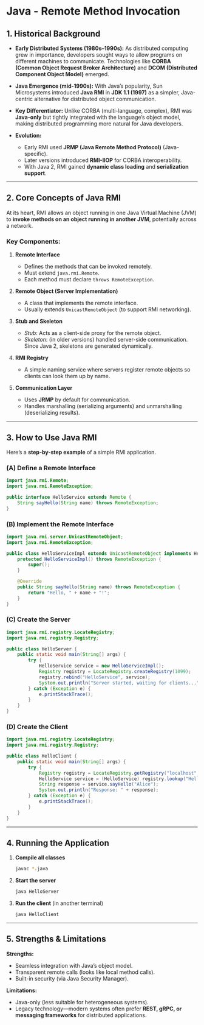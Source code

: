 # Java - Remote Method Invocation

## 1. Historical Background

* **Early Distributed Systems (1980s–1990s):** As distributed computing grew in importance, developers sought ways to allow programs on different machines to communicate. Technologies like **CORBA (Common Object Request Broker Architecture)** and **DCOM (Distributed Component Object Model)** emerged.
* **Java Emergence (mid-1990s):** With Java’s popularity, Sun Microsystems introduced **Java RMI** in **JDK 1.1 (1997)** as a simpler, Java-centric alternative for distributed object communication.
* **Key Differentiator:** Unlike CORBA (multi-language, complex), RMI was **Java-only** but tightly integrated with the language’s object model, making distributed programming more natural for Java developers.
* **Evolution:**

  * Early RMI used **JRMP (Java Remote Method Protocol)** (Java-specific).
  * Later versions introduced **RMI-IIOP** for CORBA interoperability.
  * With Java 2, RMI gained **dynamic class loading** and **serialization support**.

---

## 2. Core Concepts of Java RMI

At its heart, RMI allows an object running in one Java Virtual Machine (JVM) to **invoke methods on an object running in another JVM**, potentially across a network.

### Key Components:

1. **Remote Interface**

   * Defines the methods that can be invoked remotely.
   * Must extend `java.rmi.Remote`.
   * Each method must declare `throws RemoteException`.

2. **Remote Object (Server Implementation)**

   * A class that implements the remote interface.
   * Usually extends `UnicastRemoteObject` (to support RMI networking).

3. **Stub and Skeleton**

   * *Stub*: Acts as a client-side proxy for the remote object.
   * *Skeleton*: (in older versions) handled server-side communication. Since Java 2, skeletons are generated dynamically.

4. **RMI Registry**

   * A simple naming service where servers register remote objects so clients can look them up by name.

5. **Communication Layer**

   * Uses **JRMP** by default for communication.
   * Handles marshalling (serializing arguments) and unmarshalling (deserializing results).

---

## 3. How to Use Java RMI

Here’s a **step-by-step example** of a simple RMI application.

### (A) Define a Remote Interface

```java
import java.rmi.Remote;
import java.rmi.RemoteException;

public interface HelloService extends Remote {
    String sayHello(String name) throws RemoteException;
}
```

### (B) Implement the Remote Interface

```java
import java.rmi.server.UnicastRemoteObject;
import java.rmi.RemoteException;

public class HelloServiceImpl extends UnicastRemoteObject implements HelloService {
    protected HelloServiceImpl() throws RemoteException {
        super();
    }

    @Override
    public String sayHello(String name) throws RemoteException {
        return "Hello, " + name + "!";
    }
}
```

### (C) Create the Server

```java
import java.rmi.registry.LocateRegistry;
import java.rmi.registry.Registry;

public class HelloServer {
    public static void main(String[] args) {
        try {
            HelloService service = new HelloServiceImpl();
            Registry registry = LocateRegistry.createRegistry(1099);
            registry.rebind("HelloService", service);
            System.out.println("Server started, waiting for clients...");
        } catch (Exception e) {
            e.printStackTrace();
        }
    }
}
```

### (D) Create the Client

```java
import java.rmi.registry.LocateRegistry;
import java.rmi.registry.Registry;

public class HelloClient {
    public static void main(String[] args) {
        try {
            Registry registry = LocateRegistry.getRegistry("localhost", 1099);
            HelloService service = (HelloService) registry.lookup("HelloService");
            String response = service.sayHello("Alice");
            System.out.println("Response: " + response);
        } catch (Exception e) {
            e.printStackTrace();
        }
    }
}
```

---

## 4. Running the Application

1. **Compile all classes**

   ```bash
   javac *.java
   ```
2. **Start the server**

   ```bash
   java HelloServer
   ```
3. **Run the client** (in another terminal)

   ```bash
   java HelloClient
   ```

---

## 5. Strengths & Limitations

**Strengths:**

* Seamless integration with Java’s object model.
* Transparent remote calls (looks like local method calls).
* Built-in security (via Java Security Manager).

**Limitations:**

* Java-only (less suitable for heterogeneous systems).
* Legacy technology—modern systems often prefer **REST, gRPC, or messaging frameworks** for distributed applications.
